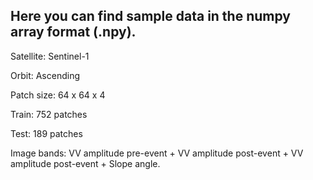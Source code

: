 ## Here you can find sample data in the numpy array format (.npy).

Satellite: Sentinel-1

Orbit: Ascending

Patch size: 64 x 64 x 4

Train: 752 patches

Test: 189 patches

Image bands: VV amplitude pre-event + VV amplitude post-event + VV amplitude post-event + Slope angle.
